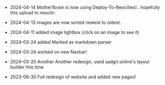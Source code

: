 - 2024-04-14 Mother1brain is now using Deploy-To-Neocities!.. hopefully this upload to neociti-

- 2024-04-13 images are now sorted newest to oldest.

- 2024-04-11 added image lightbox (click on an image to see it)

- 2024-03-24 added Marked as markdown parser

- 2024-03-24 
worked on new Navbar!

- 2024-03-20
Another Another redesign, used sadgrl.online's layout builder this time

- 2023-08-30 
Full redesign of website and added new pages!
